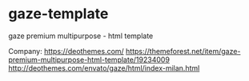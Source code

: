# gaze-template
gaze premium multipurpose - html template

Company:
https://deothemes.com/
https://themeforest.net/item/gaze-premium-multipurpose-html-template/19234009
http://deothemes.com/envato/gaze/html/index-milan.html
